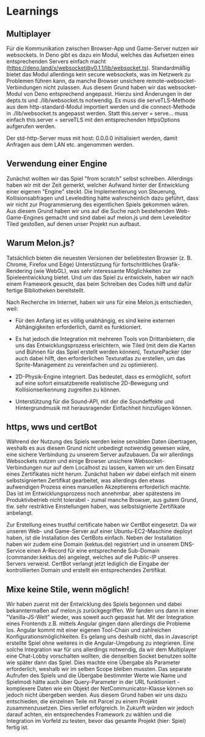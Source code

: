 # Learnings

## Multiplayer
Für die Kommunikation zwischen Browser-App und Game-Server nutzen wir websockets. In Deno gibt es dazu ein Modul, welches das Aufsetzen eines entsprechenden Servers einfach macht (https://deno.land/x/websocket@v0.1.1/lib/websocket.ts). Standardmäßig bietet das Modul allerdings kein secure websockets, was im Netzwerk zu Problemen führen kann, da manche Browser unsichere remote-websocket-Verbindungen nicht zulassen.
Aus diesem Grund haben wir das websocket-Modul von Deno entsprechend angepasst.
Hierzu sind Änderungen in der depts.ts und ./lib/websocket.ts notwendig. Es muss die serveTLS-Methode aus dem http-standard-Modul importiert werden und die connect-Methode in ./lib/websocket.ts angepasst werden. Statt this.server = serve... muss einfach this.server = serveTLS mit den entsprechenden httpsOptions aufgerufen werden.

Der std-http-Server muss mit host: 0.0.0.0 initialisiert werden, damit Anfragen aus dem LAN etc. angenommen werden.

## Verwendung einer Engine
Zunächst wollten wir das Spiel "from scratch" selbst schreiben. Allerdings haben wir mit der Zeit gemerkt, welcher Aufwand hinter der Entwicklung einer eigenen "Engine" steckt. Die Implementierung von Steuerung, Kollisionsabfragen und Levelediting hätte wahrscheinlich dazu geführt, dass wir nicht zur Programmierung des eigentlichen Spiels gekommen wären. Aus diesem Grund haben wir uns auf die Suche nach bestehenden Web-Game-Engines gemacht und sind dabei auf melon.js und dem Leveleditor Tiled gestoßen, auf denen unser Projekt nun aufbaut.

## Warum Melon.js?

Tatsächlich bieten die neuesten Versionen der beliebtesten Browser (z. B. Chrome, Firefox und Edge) Unterstützung für fortschrittliches Grafik-Rendering (wie WebGL), was sehr interessante Möglichkeiten zur Spieleentwicklung bietet. Und um das Spiel zu entwickeln, haben wir nach einem Framework gesucht, das beim Schreiben des Codes hilft und dafür fertige Bibliotheken bereitstellt.

Nach Recherche im Internet, haben wir uns für eine Melon.js entschieden, weil:

- Für den Anfang ist es völlig unabhängig, es sind keine externen Abhängigkeiten erforderlich, damit es funktioniert.

- Es hat jedoch die Integration mit mehreren Tools von Drittanbietern, die uns das Entwicklungsprozess erleichtern, wie Tiled (mit dem die Karten und Bühnen für das Spiel erstellt werden können), TexturePacker (der auch dabei hilft, den erforderlichen Texturatlas zu erstellen, um das Sprite-Management zu vereinfachen und zu optimieren).

- 2D-Physik-Engine integriert. Das bedeutet, dass es ermöglicht, sofort auf eine sofort einsatzbereite realistische 2D-Bewegung und Kollisionserkennung zugreifen zu können.

- Unterstützung für die Sound-API, mit der die Soundeffekte und Hintergrundmusik mit herausragender Einfachheit hinzufügen können.

## https, wws und certBot

Während der Nutzung des Spiels werden keine sensiblen Daten übertragen, weshalb es aus diesem Grund nicht unbedingt notwendig gewesen wäre, eine sichere Verbindung zu unserem Server aufzubauen. Da wir allerdings Websockets nutzen und einige Browser unsichere Websocket-Verbindungen nur auf dem Localhost zu lassen, kamen wir um den Einsatz eines Zertifikates nicht herum. Zunächst haben wir dabei einfach mit einem selbstsignierten Zertifikat gearbeitet, was allerdings den etwas aufwendigen Prozess eines manuellen Akzeptierens erforderlich machte. Das ist im Entwicklungsprozess noch annehmbar, aber spätestens im Produktivbetrieb nicht tolerabel - zumal manche Browser, aus gutem Grund, tlw. sehr restriktive Einstellungen haben, was selbstsignierte Zertifikate anbelangt.

Zur Erstellung eines trustful certificate haben wir CertBot eingesetzt. Da wir unseren Web- und Game-Server auf einer Ubuntu-EC2-Maschine deployt haben, ist die Installation des CertBots einfach. Neben der Installation haben wir zudem eine Domain (kektus.de) registriert und in unserem DNS-Service einen A-Record für eine entsprechende Sub-Domain (commander.kektus.de) angelegt, welches auf die Public-IP unseres Servers verweist. CertBot verlangt jetzt lediglich die Eingabe der kontrollierten Domain und erstellt ein entsprechendes Zertifikat.

## Mixe keine Stile, wenn möglich!
Wir haben zuerst mit der Entwicklung des Spiels begonnen und dabei bekanntermaßen auf melon.js zurückgegriffen. Wir fanden uns dann in einer "Vanilla-JS-Welt" wieder, was soweit auch gepasst hat. Mit der Integration eines Frontends z.B. mittels Angular gingen dann allerdings die Probleme los. Angular kommt mit einer eigenen Tool-Chain und zahlreichen Konfigurationsmöglichkeiten. Es gelang uns deshalb nicht, das in Javascript erstellte Spiel ohne weiteres in die Angular-Umgebung zu integrieren. Eine solche Integration war für uns allerdings notwendig, da wir dem Multiplayer eine Chat-Lobby vorschalten wollten, die denselben Socket benutzen sollte wie später dann das Spiel. Dies machte eine Übergabe als Parameter erforderlich, weshalb wir im selben Scope bleiben mussten. Das separate Aufrufen des Spiels und die Übergabe bestimmter Werte wie Name und Spielmodi hätte auch über Query-Parameter in der URL funktioniert - komplexere Daten wie ein Objekt der NetCommunicator-Klasse können so jedoch nicht übergeben werden. 
Aus diesem Grund haben wir uns dazu entschieden, die einzelnen Teile mit Parcel zu einem Projekt zusammenzusetzen. Dies verlief erfolgreich. In Zukunft würden wir jedoch darauf achten, ein entsprechendes Framework zu wählen und die Integration im Vorfeld zu testen, bevor das gesamte Projekt (hier: Spiel) fertig ist. 
